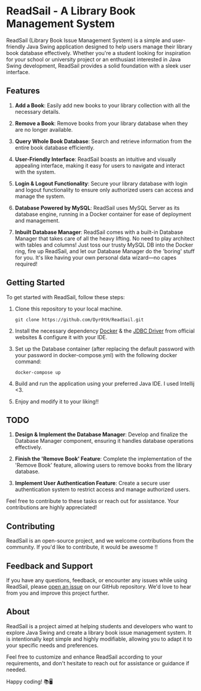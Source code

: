 # ReadSail - A Library Book Management System

ReadSail (Library Book Issue Management System) is a simple and user-friendly Java Swing application designed to help users manage their library book database effectively. Whether you're a student looking for inspiration for your school or university project or an enthusiast interested in Java Swing development, ReadSail provides a solid foundation with a sleek user interface.

## Features

1. **Add a Book**: Easily add new books to your library collection with all the necessary details.

2. **Remove a Book**: Remove books from your library database when they are no longer available.

3. **Query Whole Book Database**: Search and retrieve information from the entire book database efficiently.

4. **User-Friendly Interface**: ReadSail boasts an intuitive and visually appealing interface, making it easy for users to navigate and interact with the system.

5. **Login & Logout Functionality**: Secure your library database with login and logout functionality to ensure only authorized users can access and manage the system.

6. **Database Powered by MySQL**: ReadSail uses MySQL Server as its database engine, running in a Docker container for ease of deployment and management.

7. **Inbuilt Database Manager**: ReadSail comes with a built-in Database Manager that takes care of all the heavy lifting. No need to play architect with tables and columns! Just toss our trusty MySQL DB into the Docker ring, fire up ReadSail, and let our Database Manager do the 'boring' stuff for you. It's like having your own personal data wizard—no capes required!

## Getting Started

To get started with ReadSail, follow these steps:

1. Clone this repository to your local machine.
   ```
   git clone https://github.com/Dyr0tH/ReadSail.git
   ```

2. Install the necessary dependency [Docker](https://www.docker.com/) & the [JDBC Driver](https://dev.mysql.com/downloads/connector/j/) from official websites & configure it with your IDE.

3. Set up the Database container (after replacing the default password with your password in docker-compose.yml) with the following docker command:
   ```
   docker-compose up
   ```
4. Build and run the application using your preferred Java IDE. I used Intellij <3.

5. Enjoy and modify it to your liking!!

## TODO

1. **Design & Implement the Database Manager**: Develop and finalize the Database Manager component, ensuring it handles database operations effectively.

2. **Finish the 'Remove Book' Feature**: Complete the implementation of the 'Remove Book' feature, allowing users to remove books from the library database.

3. **Implement User Authentication Feature**: Create a secure user authentication system to restrict access and manage authorized users.

Feel free to contribute to these tasks or reach out for assistance. Your contributions are highly appreciated!


## Contributing

ReadSail is an open-source project, and we welcome contributions from the community. If you'd like to contribute, it would be awesome !!

## Feedback and Support

If you have any questions, feedback, or encounter any issues while using ReadSail, please [open an issue](https://github.com/Dyr0th/Library-book-issue-management-system/issues) on our GitHub repository. We'd love to hear from you and improve this project further.

## About

ReadSail is a project aimed at helping students and developers who want to explore Java Swing and create a library book issue management system. It is intentionally kept simple and highly modifiable, allowing you to adapt it to your specific needs and preferences.

Feel free to customize and enhance ReadSail according to your requirements, and don't hesitate to reach out for assistance or guidance if needed.

Happy coding! 📚🖥️
